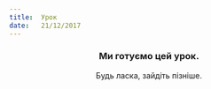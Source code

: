 ```yaml
---
title:  Урок
date:   21/12/2017
---
```


### <center>Ми готуємо цей урок.</center>
<center>Будь ласка, зайдіть пізніше.</center>